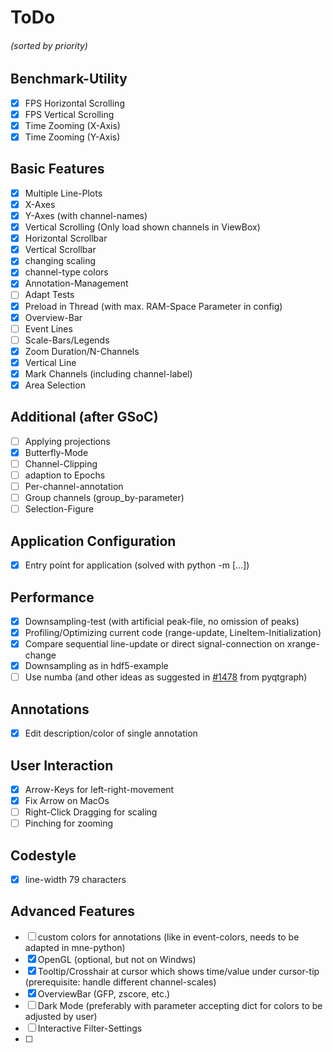 # ToDo
###### (sorted by priority)

## Benchmark-Utility
- [X] FPS Horizontal Scrolling
- [X] FPS Vertical Scrolling
- [X] Time Zooming (X-Axis)
- [X] Time Zooming (Y-Axis)

## Basic Features
- [X] Multiple Line-Plots
- [X] X-Axes
- [X] Y-Axes (with channel-names)
- [X] Vertical Scrolling (Only load shown channels in ViewBox)
- [X] Horizontal Scrollbar
- [X] Vertical Scrollbar
- [X] changing scaling
- [X] channel-type colors
- [X] Annotation-Management
- [ ] Adapt Tests
- [X] Preload in Thread (with max. RAM-Space Parameter in config)
- [X] Overview-Bar
- [ ] Event Lines
- [ ] Scale-Bars/Legends
- [X] Zoom Duration/N-Channels
- [X] Vertical Line
- [X] Mark Channels (including channel-label)
- [X] Area Selection

## Additional (after GSoC)
- [ ] Applying projections
- [X] Butterfly-Mode
- [ ] Channel-Clipping
- [ ] adaption to Epochs
- [ ] Per-channel-annotation
- [ ] Group channels (group_by-parameter)
- [ ] Selection-Figure

## Application Configuration
- [X] Entry point for application (solved with python -m [...])

## Performance
- [X] Downsampling-test (with artificial peak-file, no omission of peaks)
- [X] Profiling/Optimizing current code (range-update, LineItem-Initialization)
- [X] Compare sequential line-update or direct signal-connection on xrange-change
- [X] Downsampling as in hdf5-example
- [ ] Use numba (and other ideas as suggested in [#1478](https://github.com/pyqtgraph/pyqtgraph/issues/1478) from pyqtgraph)

## Annotations
- [X] Edit description/color of single annotation

## User Interaction
- [X] Arrow-Keys for left-right-movement
- [X] Fix Arrow on MacOs
- [ ] Right-Click Dragging for scaling
- [ ] Pinching for zooming

## Codestyle
- [X] line-width 79 characters

## Advanced Features
- [ ] custom colors for annotations (like in event-colors, needs to be adapted in mne-python)
- [X] OpenGL (optional, but not on Windws)
- [X] Tooltip/Crosshair at cursor which shows time/value under cursor-tip (prerequisite: handle different channel-scales)
- [X] OverviewBar (GFP, zscore, etc.)
- [ ] Dark Mode (preferably with parameter accepting dict for colors to be adjusted by user)
- [ ] Interactive Filter-Settings
- [ ]
